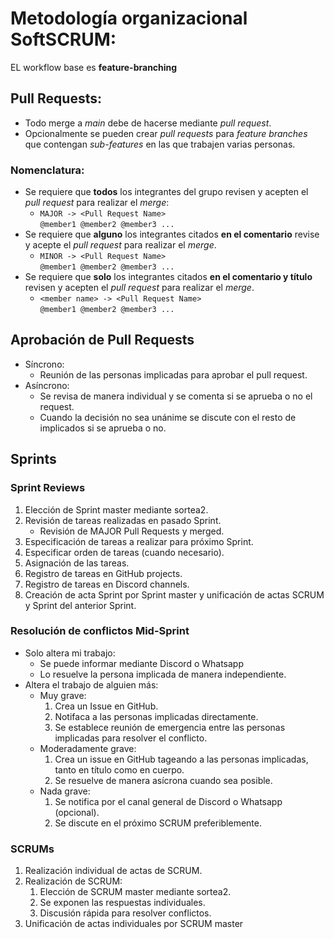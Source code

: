 # Metodología organizacional SoftSCRUM:
EL workflow base es **feature-branching**
## Pull Requests:
- Todo merge a *main* debe de hacerse mediante *pull request*.
- Opcionalmente se pueden crear *pull requests* para *feature branches* que contengan *sub-features* en las que trabajen varias personas.
### Nomenclatura:
- Se requiere que **todos** los integrantes del grupo revisen y acepten el *pull request* para realizar el *merge*: <br>
  - `MAJOR -> <Pull Request Name>` <br>
    `@member1 @member2 @member3 ...` <br>
- Se requiere que **alguno** los integrantes citados **en el comentario** revise y acepte el *pull request* para realizar el *merge*.
  - `MINOR -> <Pull Request Name>` <br>
    `@member1 @member2 @member3 ...` <br>
- Se requiere que **solo** los integrantes citados **en el comentario y título** revisen y acepten el *pull request* para realizar el *merge*.
  - `<member name> -> <Pull Request Name>` <br>
    `@member1 @member2 @member3 ...` <br>
## Aprobación de Pull Requests
- Síncrono:
  - Reunión de las personas implicadas para aprobar el pull request.
- Asíncrono:
  - Se revisa de manera individual y se comenta si se aprueba o no el request.
  - Cuando la decisión no sea unánime se discute con el resto de implicados si se aprueba o no.
## Sprints
### Sprint Reviews
1. Elección de Sprint master mediante sortea2.
2. Revisión de tareas realizadas en pasado Sprint.
    - Revisión de MAJOR Pull Requests y merged. 
3. Especificación de tareas a realizar para próximo Sprint.
4. Especificar orden de tareas (cuando necesario).
5. Asignación de las tareas.
6. Registro de tareas en GitHub projects.
7. Registro de tareas en Discord channels.
8. Creación de acta Sprint por Sprint master y unificación de actas SCRUM y Sprint del anterior Sprint.

### Resolución de conflictos Mid-Sprint
- Solo altera mi trabajo:
  - Se puede informar mediante Discord o Whatsapp
  - Lo resuelve la persona implicada de manera independiente.
- Altera el trabajo de alguien más:
  - Muy grave:
    1. Crea un Issue en GitHub.
    2. Notifaca a las personas implicadas directamente.
    3. Se establece reunión de emergencia entre las personas implicadas para resolver el conflicto.
  - Moderadamente grave:
    1. Crea un issue en GitHub tageando a las personas implicadas, tanto en título como en cuerpo.
    2. Se resuelve de manera asícrona cuando sea posible.
  - Nada grave:
    1. Se notifica por el canal general de Discord o Whatsapp (opcional).
    2. Se discute en el próximo SCRUM preferiblemente.
### SCRUMs
1. Realización individual de actas de SCRUM.
2. Realización de SCRUM:
    1. Elección de SCRUM master mediante sortea2.
    2. Se exponen las respuestas individuales.
    3. Discusión rápida para resolver conflictos.
3. Unificación de actas individuales por SCRUM master
